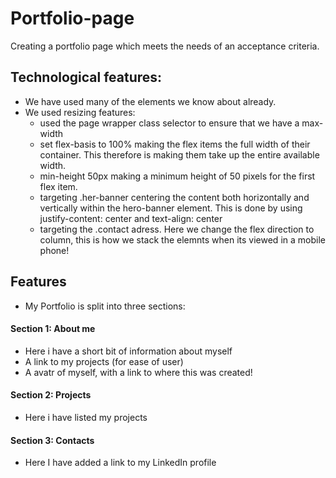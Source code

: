 # Portfolio-page

Creating a portfolio page which meets the needs of an acceptance criteria.

## Technological features:

- We have used many of the elements we know about already.
- We used resizing features:
  - used the page wrapper class selector to ensure that we have a max-width
  - set flex-basis to 100% making the flex items the full width of their container. This therefore is making them take up the entire available width.
  - min-height 50px making a minimum height of 50 pixels for the first flex item.
  - targeting .her-banner centering the content both horizontally and vertically within the hero-banner element. This is done by using justify-content: center and text-align: center
  - targeting the .contact adress. Here we change the flex direction to column, this is how we stack the elemnts when its viewed in a mobile phone!

## Features

- My Portfolio is split into three sections:

#### Section 1: About me

- Here i have a short bit of information about myself
- A link to my projects (for ease of user)
- A avatr of myself, with a link to where this was created!

#### Section 2: Projects

- Here i have listed my projects

#### Section 3: Contacts

- Here I have added a link to my LinkedIn profile
